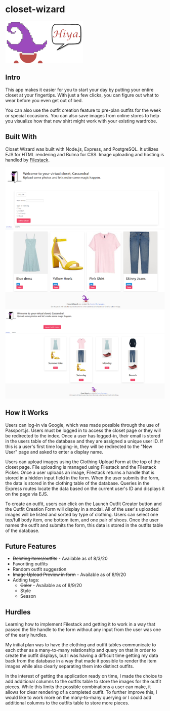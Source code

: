 # closet-wizard

![Hello from Closet Wizard](./public/images/peekingWizardtext.png)
## Intro
This app makes it easier for you to start your day by putting your entire closet at your fingertips. With just a few clicks, you can figure out what to wear before you even get out of bed. 

You can also use the outfit creation feature to pre-plan outfits for the week or special occasions. You can also save images from online stores to help you visualize how that new shirt might work with your existing wardrobe.

## Built With
Closet Wizard was built with Node.js, Express, and PostgreSQL. It utilizes EJS for HTML rendering and Bulma for CSS.  Image uploading and hosting is handled by [Filestack](https://www.filestack.com/docs/).

![Demo Closet](./public/images/closet.png)![Demo Closet Outfits](./public/images/closet2.png)
## How it Works
Users can log-in via Google, which was made possible through the use of Passport.js.  Users must be logged in to access the closet page or they will be redirected to the index. Once a user has logged-in, their email is stored in the users table of the database and they are assigned a unique user ID. If this is a user's first time logging-in, they will be redirected to the "New User" page and asked to enter a display name.

Users can upload images using the Clothing Upload Form at the top of the closet page. File uploading is managed using Filestack and the Filestack Picker.  Once a user uploads an image, Filestack returns a handle that is stored in a hidden input field in the form. When the user submits the form, the data is stored in the clothing table of the database.  Queries in the Express routes locate the data based on the current user's ID and displays it on the page via EJS.

To create an outfit, users can click on the Launch Outfit Creator button and the Outfit Creation Form will display in a modal. All of the user's uploaded images will be listed and sorted by type of clothing.  Users can select one top/full body item, one bottom item, and one pair of shoes.  Once the user names the outfit and submits the form, this data is stored in the outfits table of the database.

## Future Features
* ~~Deleting items/outfits~~ - Available as of 8/3/20
* Favoriting outfits
* Random outfit suggestion
* ~~Image Upload Preview in form~~ - Available as of 8/9/20
* Adding tags:
    - ~~Color~~ - Available as of 8/9/20
    - Style
    - Season

## Hurdles
Learning how to implement Filestack and getting it to work in a way that passed the file handle to the form without any input from the user was one of the early hurdles.

My initial plan was to have the clothing and outfit tables communicate to each other as a many-to-many relationship and query on that in order to create the outfit displays, but I was having a difficult time getting my data back from the database in a way that made it possible to render the item images while also clearly separating them into distinct outfits.  

In the interest of getting the application ready on time, I made the choice to add additional columns to the outfits table to store the images for the outfit pieces.  While this limits the possible combinations a user can make, it allows for clear rendering of a completed outfit.  To further improve this, I would like to work more on the many-to-many querying or I could add additional columns to the outfits table to store more pieces.
